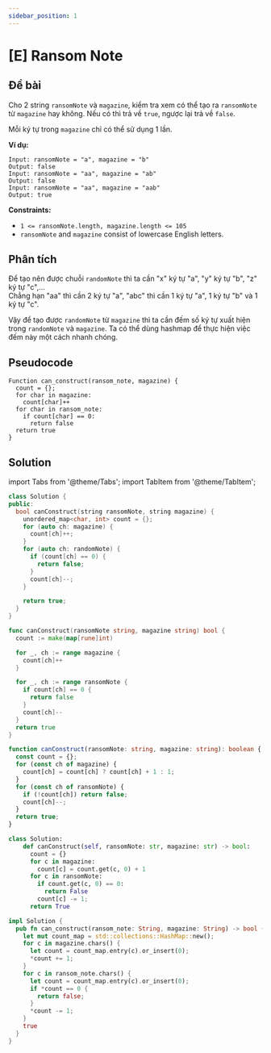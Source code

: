 ```yaml
---
sidebar_position: 1
---
```


# [E] Ransom Note

## Đề bài

Cho 2 string `ransomNote` và `magazine`, kiểm tra xem có thể tạo ra `ransomNote` từ `magazine` hay không. Nếu có thì trả về `true`, ngược lại trả về `false`.

Mỗi ký tự trong `magazine` chỉ có thể sử dụng 1 lần.

**Ví dụ:**

```plaintext
Input: ransomNote = "a", magazine = "b"
Output: false
Input: ransomNote = "aa", magazine = "ab"
Output: false
Input: ransomNote = "aa", magazine = "aab"
Output: true
```

**Constraints:**

- `1 <= ransomNote.length, magazine.length <= 105`
- `ransomNote` and `magazine` consist of lowercase English letters.

## Phân tích

Để tạo nên được chuỗi `randomNote` thì ta cần "x" ký tự "a", "y" ký tự "b", "z" ký tự "c",... \
Chẳng hạn "aa" thì cần 2 ký tự "a", "abc" thì cần 1 ký tự "a", 1 ký tự "b" và 1 ký tự "c".

Vậy để tạo được `randomNote` từ `magazine` thì ta cần đếm số ký tự xuất hiện trong `randomNote` và `magazine`. Ta có thể dùng hashmap để thực hiện việc đếm này một cách nhanh chóng.

## Pseudocode

```plaintext
Function can_construct(ransom_note, magazine) {
  count = {};
  for char in magazine:
    count[char]++
  for char in ransom_note:
    if count[char] == 0:
      return false
  return true
}
```

## Solution

import Tabs from '@theme/Tabs';
import TabItem from '@theme/TabItem';

<Tabs>
<TabItem value="cpp" label="C++">

```cpp
class Solution {
public:
  bool canConstruct(string ransomNote, string magazine) {
    unordered_map<char, int> count = {};
    for (auto ch: magazine) {
      count[ch]++;
    }
    for (auto ch: randomNote) {
      if (count[ch] == 0) {
        return false;
      }
      count[ch]--;
    }

    return true;
  }
}
```

</TabItem>
<TabItem value="go" label="Go">

```go
func canConstruct(ransomNote string, magazine string) bool {
  count := make(map[rune]int)

  for _, ch := range magazine {
    count[ch]++
  }

  for _, ch := range ransomNote {
    if count[ch] == 0 {
      return false
    }
    count[ch]--
  }
  return true
}
```

</TabItem>

<TabItem value="typescript" label="Typescript">

```typescript
function canConstruct(ransomNote: string, magazine: string): boolean {
  const count = {};
  for (const ch of magazine) {
    count[ch] = count[ch] ? count[ch] + 1 : 1;
  }
  for (const ch of ransomNote) {
    if (!count[ch]) return false;
    count[ch]--;
  }
  return true;
}
```

</TabItem>

<TabItem value="python" label="Python">

```python
class Solution:
    def canConstruct(self, ransomNote: str, magazine: str) -> bool:
      count = {}
      for c in magazine:
        count[c] = count.get(c, 0) + 1
      for c in ransomNote:
        if count.get(c, 0) == 0:
          return False
        count[c] -= 1;
      return True

```

</TabItem>

<TabItem value="rust" label="Rust">

```rust
impl Solution {
  pub fn can_construct(ransom_note: String, magazine: String) -> bool {
    let mut count_map = std::collections::HashMap::new();
    for c in magazine.chars() {
      let count = count_map.entry(c).or_insert(0);
      *count += 1;
    }
    for c in ransom_note.chars() {
      let count = count_map.entry(c).or_insert(0);
      if *count == 0 {
        return false;
      }
      *count -= 1;
    }
    true
  }
}
```

</TabItem>
</Tabs>
